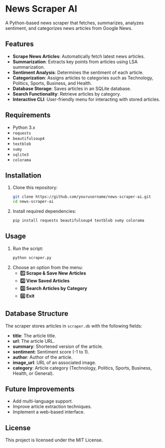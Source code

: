 # News Scraper AI

A Python-based news scraper that fetches, summarizes, analyzes sentiment, and categorizes news articles from Google News.

## Features
- **Scrape News Articles**: Automatically fetch latest news articles.
- **Summarization**: Extracts key points from articles using LSA summarization.
- **Sentiment Analysis**: Determines the sentiment of each article.
- **Categorization**: Assigns articles to categories such as Technology, Politics, Sports, Business, and Health.
- **Database Storage**: Saves articles in an SQLite database.
- **Search Functionality**: Retrieve articles by category.
- **Interactive CLI**: User-friendly menu for interacting with stored articles.

## Requirements
- Python 3.x
- `requests`
- `beautifulsoup4`
- `textblob`
- `sumy`
- `sqlite3`
- `colorama`

## Installation
1. Clone this repository:
   ```sh
   git clone https://github.com/yourusername/news-scraper-ai.git
   cd news-scraper-ai
   ```
2. Install required dependencies:
   ```sh
   pip install requests beautifulsoup4 textblob sumy colorama
   ```

## Usage
1. Run the script:
   ```sh
   python scraper.py
   ```
2. Choose an option from the menu:
   - **1️⃣ Scrape & Save New Articles**
   - **2️⃣ View Saved Articles**
   - **3️⃣ Search Articles by Category**
   - **4️⃣ Exit**

## Database Structure
The scraper stores articles in `scraper.db` with the following fields:
- **title**: The article title.
- **url**: The article URL.
- **summary**: Shortened version of the article.
- **sentiment**: Sentiment score (-1 to 1).
- **author**: Author of the article.
- **image_url**: URL of an associated image.
- **category**: Article category (Technology, Politics, Sports, Business, Health, or General).

## Future Improvements
- Add multi-language support.
- Improve article extraction techniques.
- Implement a web-based interface.

## License
This project is licensed under the MIT License.

